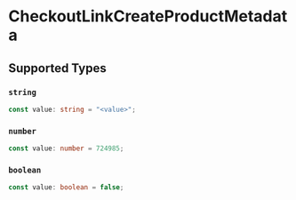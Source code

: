 # CheckoutLinkCreateProductMetadata


## Supported Types

### `string`

```typescript
const value: string = "<value>";
```

### `number`

```typescript
const value: number = 724985;
```

### `boolean`

```typescript
const value: boolean = false;
```


